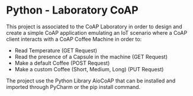 # Python - Laboratory CoAP

This project is associated to the CoAP Laboratory in order to design and create a simple CoAP application emulating
an IoT scenario where a CoAP client interacts with a CoAP Coffee Machine in order to:

- Read Temperature (GET Request)
- Read the presence of a Capsule in the machine (GET Request)
- Make a default Coffee (POST Request)
- Make a custom Coffee (Short, Medium, Long) (PUT Request)

The project use the Python Library AioCoAP that can be installed and imported through PyCharm or the pip install command.
